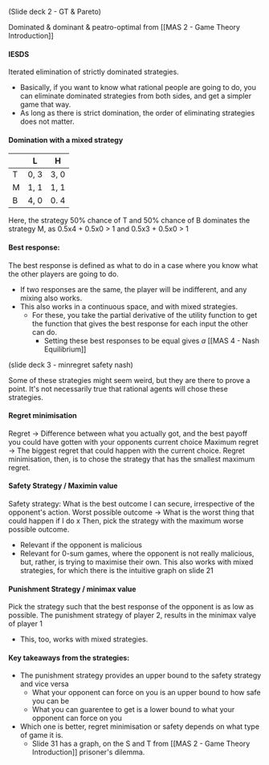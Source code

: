 (Slide deck 2 - GT & Pareto)

Dominated & dominant & peatro-optimal from [[MAS 2 - Game Theory Introduction]]

#### IESDS
Iterated elimination of strictly dominated strategies.
* Basically, if you want to know what rational people are going to do, you can eliminate dominated strategies from both sides, and get a simpler game that way.
* As long as there is strict domination, the order of eliminating strategies does not matter.

#### Domination with a mixed strategy

| | L | H |
| --- | --- | --- |
| T | 0, 3 | 3, 0 |
| M | 1, 1 | 1, 1|
| B | 4, 0 | 0. 4|

Here, the strategy 50% chance of T and 50% chance of B dominates the strategy M, as 0.5x4 + 0.5x0 > 1 and 0.5x3 + 0.5x0 > 1
#### Best response:
The best response is defined as what to do in a case where you know what the other players are going to do.
* If two responses are the same, the player will be indifferent, and any mixing also works.
* This also works in a continuous space, and with mixed strategies.
    * For these, you take the partial derivative of the utility function to get the function that gives the best response for each input the other can do.
        * Setting these best responses to be equal gives *a* [[MAS 4 - Nash Equilibrium]]


(slide deck 3 - minregret safety nash)

Some of these strategies might seem weird, but they are there to prove a point. It's not necessarily true that rational agents will chose these strategies.
#### Regret minimisation
Regret -> Difference between what you actually got, and the best payoff you could have gotten with your opponents current choice
Maximum regret -> The biggest regret that could happen with the current choice.
Regret minimisation, then, is to chose the strategy that has the smallest maximum regret.

#### Safety Strategy / Maximin value
Safety strategy: What is the best outcome I can secure, irrespective of the opponent's action.
Worst possible outcome -> What is the worst thing that could happen if I do x
Then, pick the strategy with the maximum worse possible outcome.
* Relevant if the opponent is malicious
* Relevant for 0-sum games, where the opponent is not really malicious, but, rather, is trying to maximise their own. 
This also works with mixed strategies, for which there is the intuitive graph on slide 21

#### Punishment Strategy / minimax value
Pick the strategy such that the best response of the opponent is as low as possible.
The punishment strategy of player 2, results in the minimax valye of player 1
* This, too, works with mixed strategies.

#### Key takeaways from the strategies:
* The punishment strategy provides an upper bound to the safety strategy and vice versa
    * What your opponent can force on you is an upper bound to how safe you can be
    * What you can guarentee to get is a lower bound to what your opponent can force on you
* Which one is better, regret minimisation or safety depends on what type of game it is.
    * Slide 31 has a graph, on the S and T from [[MAS 2 - Game Theory Introduction]] prisoner's dilemma. 